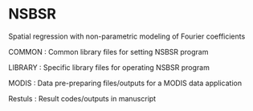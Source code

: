 # NSBSR
Spatial regression with non-parametric modeling of Fourier coefficients

COMMON  : Common library files for setting NSBSR program

LIBRARY : Specific library files for operating NSBSR program  

MODIS   : Data pre-preparing files/outputs for a MODIS data application

Restuls : Result codes/outputs in manuscript
